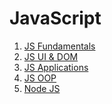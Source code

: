 #   JavaScript

1. [JS Fundamentals](https://github.com/Juveniel/TelerikAcademy/tree/master/Javascript/01.%20JS%20Fundamentals)
2. [JS UI & DOM](https://github.com/Juveniel/TelerikAcademy/tree/master/Javascript/02.%20JS%20UI%20%26%20DOM)
3. [JS Applications](https://github.com/Juveniel/TelerikAcademy/tree/master/Javascript/03.%20JS%20Applications)
4. [JS OOP](https://github.com/Juveniel/TelerikAcademy/tree/master/Javascript/04.%20JS%20OOP)
5. [Node JS]()
